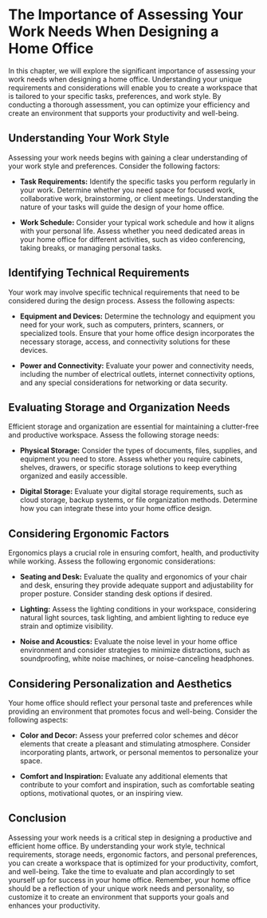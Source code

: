 The Importance of Assessing Your Work Needs When Designing a Home Office
=================================================================================

In this chapter, we will explore the significant importance of assessing your work needs when designing a home office. Understanding your unique requirements and considerations will enable you to create a workspace that is tailored to your specific tasks, preferences, and work style. By conducting a thorough assessment, you can optimize your efficiency and create an environment that supports your productivity and well-being.

**Understanding Your Work Style**
---------------------------------

Assessing your work needs begins with gaining a clear understanding of your work style and preferences. Consider the following factors:

* **Task Requirements:** Identify the specific tasks you perform regularly in your work. Determine whether you need space for focused work, collaborative work, brainstorming, or client meetings. Understanding the nature of your tasks will guide the design of your home office.

* **Work Schedule:** Consider your typical work schedule and how it aligns with your personal life. Assess whether you need dedicated areas in your home office for different activities, such as video conferencing, taking breaks, or managing personal tasks.

**Identifying Technical Requirements**
--------------------------------------

Your work may involve specific technical requirements that need to be considered during the design process. Assess the following aspects:

* **Equipment and Devices:** Determine the technology and equipment you need for your work, such as computers, printers, scanners, or specialized tools. Ensure that your home office design incorporates the necessary storage, access, and connectivity solutions for these devices.

* **Power and Connectivity:** Evaluate your power and connectivity needs, including the number of electrical outlets, internet connectivity options, and any special considerations for networking or data security.

**Evaluating Storage and Organization Needs**
---------------------------------------------

Efficient storage and organization are essential for maintaining a clutter-free and productive workspace. Assess the following storage needs:

* **Physical Storage:** Consider the types of documents, files, supplies, and equipment you need to store. Assess whether you require cabinets, shelves, drawers, or specific storage solutions to keep everything organized and easily accessible.

* **Digital Storage:** Evaluate your digital storage requirements, such as cloud storage, backup systems, or file organization methods. Determine how you can integrate these into your home office design.

**Considering Ergonomic Factors**
---------------------------------

Ergonomics plays a crucial role in ensuring comfort, health, and productivity while working. Assess the following ergonomic considerations:

* **Seating and Desk:** Evaluate the quality and ergonomics of your chair and desk, ensuring they provide adequate support and adjustability for proper posture. Consider standing desk options if desired.

* **Lighting:** Assess the lighting conditions in your workspace, considering natural light sources, task lighting, and ambient lighting to reduce eye strain and optimize visibility.

* **Noise and Acoustics:** Evaluate the noise level in your home office environment and consider strategies to minimize distractions, such as soundproofing, white noise machines, or noise-canceling headphones.

**Considering Personalization and Aesthetics**
----------------------------------------------

Your home office should reflect your personal taste and preferences while providing an environment that promotes focus and well-being. Consider the following aspects:

* **Color and Decor:** Assess your preferred color schemes and décor elements that create a pleasant and stimulating atmosphere. Consider incorporating plants, artwork, or personal mementos to personalize your space.

* **Comfort and Inspiration:** Evaluate any additional elements that contribute to your comfort and inspiration, such as comfortable seating options, motivational quotes, or an inspiring view.

**Conclusion**
--------------

Assessing your work needs is a critical step in designing a productive and efficient home office. By understanding your work style, technical requirements, storage needs, ergonomic factors, and personal preferences, you can create a workspace that is optimized for your productivity, comfort, and well-being. Take the time to evaluate and plan accordingly to set yourself up for success in your home office. Remember, your home office should be a reflection of your unique work needs and personality, so customize it to create an environment that supports your goals and enhances your productivity.
